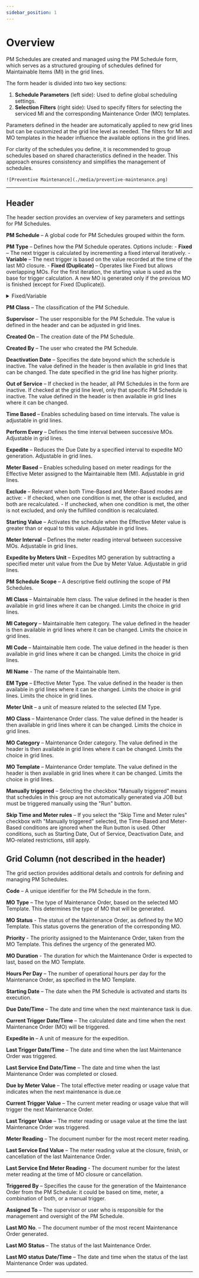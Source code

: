 ```yaml
---
sidebar_position: 1
---
```


# Overview

PM Schedules are created and managed using the PM Schedule form, which serves as a structured grouping of schedules defined for Maintainable Items (MI) in the grid lines.

The form header is divided into two key sections:

1. **Schedule Parameters** (left side): Used to define global scheduling settings.
2. **Selection Filters** (right side): Used to specify filters for selecting the serviced MI and the corresponding Maintenance Order (MO) templates.

Parameters defined in the header are automatically applied to new grid lines but can be customized at the grid line level as needed. The filters for MI and MO templates in the header influence the available options in the grid lines.

For clarity of the schedules you define, it is recommended to group schedules based on shared characteristics defined in the header. This approach ensures consistency and simplifies the management of schedules.

    ![Preventive Maintenance](./media/preventive-maintenance.png)

---

## Header

The header section provides an overview of key parameters and settings for PM Schedules.

**PM Schedule** – A global code for PM Schedules grouped within the form.

**PM Type** – Defines how the PM Schedule operates. Options include:
    - **Fixed** – The next trigger is calculated by incrementing a fixed interval iteratively.
    - **Variable** – The next trigger is based on the value recorded at the time of the last MO closure.
    - **Fixed (Duplicate)** – Operates like Fixed but allows overlapping MOs. For the first iteration, the starting value is used as the base for trigger calculation. A new MO is generated only if the previous MO is finished (except for Fixed (Duplicate)).

<details>
    <summary>Fixed/Variable</summary>
<div>
    ![Fixed-Variable](./media/Fixed_Variable.jpg)
</div>
</details>

**PM Class** – The classification of the PM Schedule.

**Supervisor** – The user responsible for the PM Schedule. The value is defined in the header and can be adjusted in grid lines.

**Created On** – The creation date of the PM Schedule.

**Created By** – The user who created the PM Schedule.

**Deactivation Date** – Specifies the date beyond which the schedule is inactive. The value defined in the header is then available in grid lines that can be changed. The date specified in the grid line has higher priority.

**Out of Service** – If checked in the header, all PM Schedules in the form are inactive. If checked at the grid line level, only that specific PM Schedule is inactive. The value defined in the header is then available in grid lines where it can be changed.

**Time Based** – Enables scheduling based on time intervals. The value is adjustable in grid lines.

**Perform Every** – Defines the time interval between successive MOs. Adjustable in grid lines.

**Expedite** – Reduces the Due Date by a specified interval to expedite MO generation. Adjustable in grid lines.

**Meter Based** – Enables scheduling based on meter readings for the Effective Meter assigned to the Maintainable Item (MI). Adjustable in grid lines.

**Exclude** – Relevant when both Time-Based and Meter-Based modes are active:
    - If checked, when one condition is met, the other is excluded, and both are recalculated.
    - If unchecked, when one condition is met, the other is not excluded, and only the fulfilled condition is recalculated.

**Starting Value** – Activates the schedule when the Effective Meter value is greater than or equal to this value. Adjustable in grid lines.

**Meter Interval** – Defines the meter reading interval between successive MOs. Adjustable in grid lines.

**Expedite by Meters Unit** – Expedites MO generation by subtracting a specified meter unit value from the Due by Meter Value. Adjustable in grid lines.

**PM Schedule Scope** – A descriptive field outlining the scope of PM Schedules.

**MI Class** – Maintainable Item class. The value defined in the header is then available in grid lines where it can be changed. Limits the choice in grid lines.

**MI Category** – Maintainable Item category. The value defined in the header is then available in grid lines where it can be changed. Limits the choice in grid lines.

**MI Code** – Maintainable Item code. The value defined in the header is then available in grid lines where it can be changed. Limits the choice in grid lines.

**MI Name** - The name of the Maintainable Item.

**EM Type** – Effective Meter Type. The value defined in the header is then available in grid lines where it can be changed. Limits the choice in grid lines. Limits the choice in grid lines.

**Meter Unit** – a unit of measure related to the selected EM Type.

**MO Class** – Maintenance Order class. The value defined in the header is then available in grid lines where it can be changed. Limits the choice in grid lines.

**MO Category** – Maintenance Order category. The value defined in the header is then available in grid lines where it can be changed. Limits the choice in grid lines.

**MO Template** – Maintenance Order template. The value defined in the header is then available in grid lines where it can be changed. Limits the choice in grid lines.

**Manually triggered** – Selecting the checkbox "Manually triggered" means that schedules in this group are not automatically generated via JOB but must be triggered manually using the "Run" button.

**Skip Time and Meter rules** – If you select the "Skip Time and Meter rules" checkbox with "Manually triggered" selected, the Time-Based and Meter-Based conditions are ignored when the Run button is used. Other conditions, such as Starting Date, Out of Service, Deactivation Date, and MO-related restrictions, still apply.

## Grid Column (not described in the header)

The grid section provides additional details and controls for defining and managing PM Schedules.

**Code** – A unique identifier for the PM Schedule in the form.

**MO Type** – The type of Maintenance Order, based on the selected MO Template. This determines the type of MO that will be generated.

**MO Status** - The status of the Maintenance Order, as defined by the MO Template. This status governs the generation of the corresponding MO.

**Priority** - The priority assigned to the Maintenance Order, taken from the MO Template. This defines the urgency of the generated MO.

**MO Duration** - The duration for which the Maintenance Order is expected to last, based on the MO Template.

**Hours Per Day** –  The number of operational hours per day for the Maintenance Order, as specified in the MO Template.

**Starting Date** – The date when the PM Schedule is activated and starts its execution.

**Due Date/Time** – The date and time when the next maintenance task is due.

**Current Trigger Date/Time** – The calculated date and time when the next Maintenance Order (MO) will be triggered.

**Expedite in** – A unit of measure for the expedition.

**Last Trigger Date/Time** – The date and time when the last Maintenance Order was triggered.

**Last Service End Date/Time** – The date and time when the last Maintenance Order was completed or closed.

**Due by Meter Value** –  The total effective meter reading or usage value that indicates when the next maintenance is due.ce

**Current Trigger Value** – The current meter reading or usage value that will trigger the next Maintenance Order.

**Last Trigger Value** – The meter reading or usage value at the time the last Maintenance Order was triggered.

**Meter Reading** – The document number for the most recent meter reading.

**Last Service End Value** – The meter reading value at the closure, finish, or cancellation of the last Maintenance Order.

**Last Service End Meter Reading** - The document number for the latest meter reading at the time of MO closure or cancellation.

**Triggered By** – Specifies the cause for the generation of the Maintenance Order from the PM Schedule: it could be based on time, meter, a combination of both, or a manual trigger.

**Assigned To** – The supervisor or user who is responsible for the management and oversight of the PM Schedule.

**Last MO No**. – The document number of the most recent Maintenance Order generated.

**Last MO Status** –  The status of the last Maintenance Order.

**Last MO status Date/Time** – The date and time when the status of the last Maintenance Order was updated.

---

